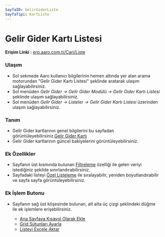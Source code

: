 ```yaml
---
SayfaID: GelirGiderListe
SayfaTipi: KartListe
---
```


# Gelir Gider Kartı Listesi

**Erişim Linki :** [erp.aaro.com.tr/Cari/Liste](erp.aaro.com.tr/Cari/Liste)

### Ulaşım 

- Sol sekmede Aaro kullanıcı bilgilerinin hemen altında yer alan arama motorundan "Gelir Gider Kartı Listesi" şeklinde aratarak ulaşım sağlayabilirsiniz.
- Sol menüden *Gelir Gider -> Gelir Gider Modülü -> Gelir Gider Kartı Listesi* şeklinde ulaşım sağlayabilirsiniz. 
- Sol menüden *Gelir Gider -> Listeler -> Gelir Gider Kartı Listesi* üzerinden ulaşım sağlayabilirsiniz.

### Tanım 

- Gelir Gider kartlarının genel bilgilerini bu sayfadan görüntüleyebilirsiniz.[Gelir Gider Kartı](../GelirGider/GelirGiderKarti.md)
- Gelir Gider kartlarının güncel bakiyelerini görüntüleyebilirsiniz.

### Ek Özellikler 

- Sayfanın üst kısmında bulunan [Filtreleme](../TemelOzellikler/SayfaKisitlari.md) özelliği ile gelen veriyi istediğiniz şekilde sınırlandırabilirsiniz.
- Sayfadaki listeyi [Özel Listeleme](../TemelOzellikler/ListeNesnesi.md) ile sıralayabilir, yeniden boyutlandırabilir ve sayfa sayfa görüntüleyebilirsiniz.

### Ek İşlem Butonu

- Sayfanın sağ üst köşesinde bulunan, alt alta üç çizgi şeklindeki düğme ile ek işlemlere erişebilirsiniz.








	- [Ana Sayfaya Kısayol Olarak Ekle](../TemelOzellikler/KisaYollaraEkleme.md)
	- [Grid Sütunları Ayarla](../TemelOzellikler/GridSutunAyarlari.md)
	- [Listeyi Excele Aktar](../TemelOzellikler/ListeyiExceleAktar.md)